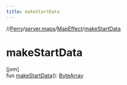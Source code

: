 ```yaml
---
title: makeStartData
---
```

//[Perry](../../../index.html)/[server.maps](../index.html)/[MapEffect](index.html)/[makeStartData](make-start-data.html)



# makeStartData



[jvm]\
fun [makeStartData](make-start-data.html)(): [ByteArray](https://kotlinlang.org/api/latest/jvm/stdlib/kotlin/-byte-array/index.html)




